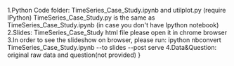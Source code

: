 
1.Python Code folder: TimeSeries_Case_Study.ipynb and utilplot.py (require IPython)
                      TimeSeries_Case_Study.py is the same as  TimeSeries_Case_Study.ipynb  (in case you don't have Ipython notebook)
2.Slides: TimeSeries_Case_Study html file
          please open it in chrome browser
3.In order to see the slideshow on browser, please run:
  ipython nbconvert  TimeSeries_Case_Study.ipynb --to slides --post serve
4.Data&Question: original raw data and question(not provided) 
}
